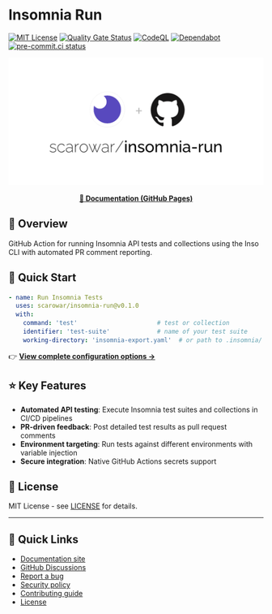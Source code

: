 # Insomnia Run

[![MIT License](https://img.shields.io/badge/License-MIT-blue.svg)](https://github.com/scarowar/insomnia-run/blob/main/LICENSE)
[![Quality Gate Status](https://sonarcloud.io/api/project_badges/measure?project=scarowar_insomnia-run&metric=alert_status)](https://sonarcloud.io/summary/new_code?id=scarowar_insomnia-run)
[![CodeQL](https://github.com/scarowar/insomnia-run/actions/workflows/codeql.yml/badge.svg)](https://github.com/scarowar/insomnia-run/actions/workflows/codeql.yml)
[![Dependabot](https://img.shields.io/badge/dependabot-enabled-brightgreen?logo=dependabot)](https://github.com/scarowar/insomnia-run/network/updates)
[![pre-commit.ci status](https://results.pre-commit.ci/badge/github/scarowar/insomnia-run/main.svg)](https://results.pre-commit.ci/latest/github/scarowar/insomnia-run/main)

<p align="center">
  <a href="https://scarowar.github.io/insomnia-run/">
    <picture>
      <source media="(prefers-color-scheme: dark)" srcset="docs/assets/images/cover-dark.png">
      <source media="(prefers-color-scheme: light)" srcset="docs/assets/images/cover-light.png">
      <img alt="Insomnia Run - GitHub Action for running Insomnia API tests with automated PR reporting" src="docs/assets/images/cover-light.png" width="600">
    </picture>
  </a>
</p>

<p align="center">
  <b><a href="https://scarowar.github.io/insomnia-run/">📖 Documentation (GitHub Pages)</a></b>
</p>

## 📝 Overview

GitHub Action for running Insomnia API tests and collections using the Inso CLI with automated PR comment reporting.

## 🚀 Quick Start

```yaml
- name: Run Insomnia Tests
  uses: scarowar/insomnia-run@v0.1.0
  with:
    command: 'test'                      # test or collection
    identifier: 'test-suite'             # name of your test suite
    working-directory: 'insomnia-export.yaml'  # or path to .insomnia/ directory
```

👉 **[View complete configuration options →](https://scarowar.github.io/insomnia-run/quickstart/)**

## ⭐ Key Features

- **Automated API testing**: Execute Insomnia test suites and collections in CI/CD pipelines
- **PR-driven feedback**: Post detailed test results as pull request comments
- **Environment targeting**: Run tests against different environments with variable injection
- **Secure integration**: Native GitHub Actions secrets support

## 📃 License

MIT License - see [LICENSE](https://github.com/scarowar/insomnia-run/blob/main/LICENSE) for details.

---

## 🔗 Quick Links

- [Documentation site](https://scarowar.github.io/insomnia-run/)
- [GitHub Discussions](https://github.com/scarowar/insomnia-run/discussions)
- [Report a bug](https://github.com/scarowar/insomnia-run/issues)
- [Security policy](https://github.com/scarowar/insomnia-run/blob/main/SECURITY.md)
- [Contributing guide](https://github.com/scarowar/insomnia-run/blob/main/CONTRIBUTING.md)
- [License](https://github.com/scarowar/insomnia-run/blob/main/LICENSE)

